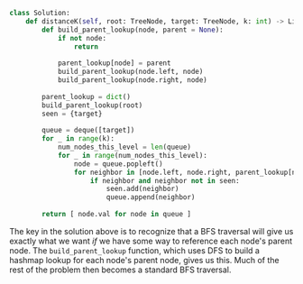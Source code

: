 ```python
class Solution:
    def distanceK(self, root: TreeNode, target: TreeNode, k: int) -> List[int]:
        def build_parent_lookup(node, parent = None):
            if not node:
                return
            
            parent_lookup[node] = parent
            build_parent_lookup(node.left, node)
            build_parent_lookup(node.right, node)
            
        parent_lookup = dict()
        build_parent_lookup(root)
        seen = {target}
        
        queue = deque([target])
        for _ in range(k):
            num_nodes_this_level = len(queue)
            for _ in range(num_nodes_this_level):
                node = queue.popleft()
                for neighbor in [node.left, node.right, parent_lookup[node]]:
                    if neighbor and neighbor not in seen:
                        seen.add(neighbor)
                        queue.append(neighbor)
        
        return [ node.val for node in queue ]
```

The key in the solution above is to recognize that a BFS traversal will give us exactly what we want *if* we have some way to reference each node's parent node. The `build_parent_lookup` function, which uses DFS to build a hashmap lookup for each node's parent node, gives us this. Much of the rest of the problem then becomes a standard BFS traversal.